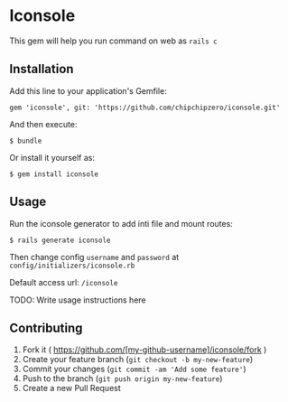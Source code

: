 # Iconsole

This gem will help you run command on web as `rails c`

## Installation

Add this line to your application's Gemfile:

    gem 'iconsole', git: 'https://github.com/chipchipzero/iconsole.git'

And then execute:

    $ bundle

Or install it yourself as:

    $ gem install iconsole

## Usage

Run the iconsole generator to add inti file and mount routes:

    $ rails generate iconsole

Then change config `username` and `password` at `config/initializers/iconsole.rb`

Default access url: `/iconsole`


TODO: Write usage instructions here

## Contributing

1. Fork it ( https://github.com/[my-github-username]/iconsole/fork )
2. Create your feature branch (`git checkout -b my-new-feature`)
3. Commit your changes (`git commit -am 'Add some feature'`)
4. Push to the branch (`git push origin my-new-feature`)
5. Create a new Pull Request
